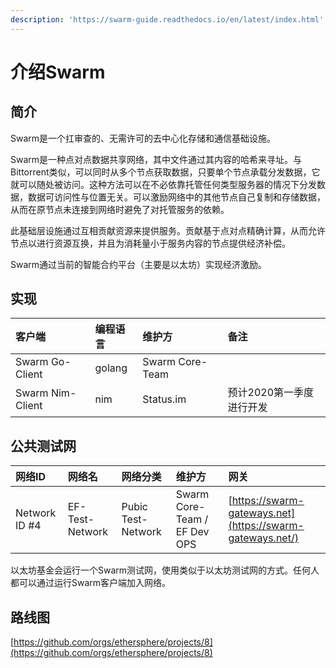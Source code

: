 ```yaml
---
description: 'https://swarm-guide.readthedocs.io/en/latest/index.html'
---
```


# 介绍Swarm

## 简介

Swarm是一个扛审查的、无需许可的去中心化存储和通信基础设施。

Swarm是一种点对点数据共享网络，其中文件通过其内容的哈希来寻址。与Bittorrent类似，可以同时从多个节点获取数据，只要单个节点承载分发数据，它就可以随处被访问。这种方法可以在不必依靠托管任何类型服务器的情况下分发数据，数据可访问性与位置无关。可以激励网络中的其他节点自己复制和存储数据，从而在原节点未连接到网络时避免了对托管服务的依赖。

此基础层设施通过互相贡献资源来提供服务。贡献基于点对点精确计算，从而允许节点以进行资源互换，并且为消耗量小于服务内容的节点提供经济补偿。

Swarm通过当前的智能合约平台（主要是以太坊）实现经济激励。

## 实现

| 客户端 | 编程语言 | 维护方 | 备注 |
| :--- | :--- | :--- | :--- |
| Swarm Go-Client | golang        | Swarm Core-Team |  |
| Swarm Nim-Client | nim | Status.im | 预计2020第一季度进行开发 |

## 公共测试网

| 网络ID | 网络名 | 网络分类 | 维护方 | 网关 |
| :--- | :--- | :--- | :--- | :--- |
| Network ID \#4 | EF-Test-Network | Pubic Test-Network | Swarm Core-Team / EF Dev OPS | [https://swarm-gateways.net](https://swarm-gateways.net/) |

以太坊基金会运行一个Swarm测试网，使用类似于以太坊测试网的方式。任何人都可以通过运行Swarm客户端加入网络。

## 路线图

[https://github.com/orgs/ethersphere/projects/8](https://github.com/orgs/ethersphere/projects/8)

